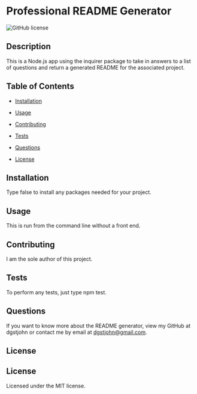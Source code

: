 
  # Professional README Generator

  ![GitHub license](https://img.shields.io/badge/License-MIT-blue.svg)

  ## Description
  This is a Node.js app using the inquirer package to take in answers to a list of questions and return a generated README for the associated project.

  ## Table of Contents

  * [Installation](#installation)

  * [Usage](#usage)

  * [Contributing](#contributing)

  * [Tests](#tests)

  * [Questions](#questions)

  * [License](#license)
  
  ## Installation

  Type false to install any packages needed for your project.

  ## Usage

  This is run from the command line without a front end.
  
  ## Contributing
  
  I am the sole author of this project.
  
  ## Tests
  
  To perform any tests, just type npm test.
  
  ## Questions
  
  If you want to know more about the README generator, view my GitHub at dgstjohn or contact me by email at dgstjohn@gmail.com.
  
  ## License
  
  
  ## License
  Licensed under the MIT license.
  
